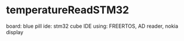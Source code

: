 # temperatureReadSTM32

board: blue pill
ide: stm32 cube IDE
using: FREERTOS, AD reader, nokia display

